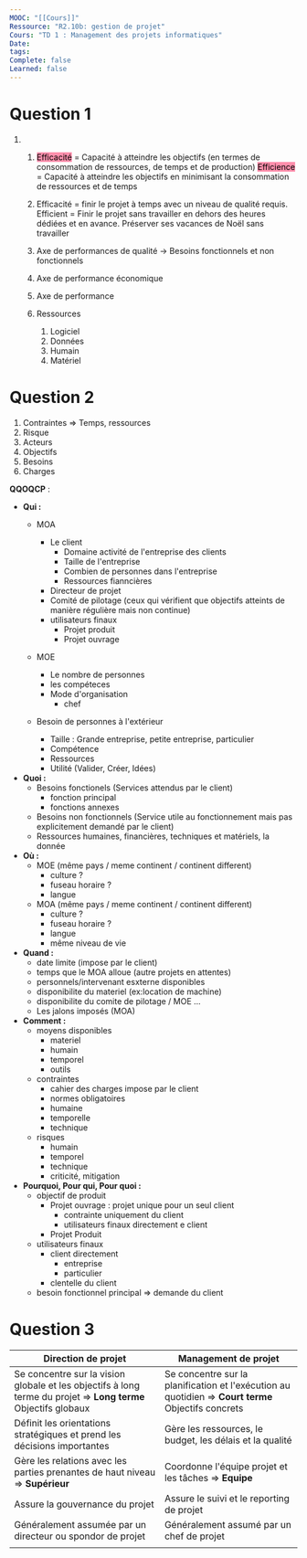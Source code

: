 ```yaml
---
MOOC: "[[Cours]]"
Ressource: "R2.10b: gestion de projet"
Cours: "TD 1 : Management des projets informatiques"
Date: 
tags: 
Complete: false
Learned: false
---
```


# Question 1

1. 
	1. <mark style="background: #FF5582A6;">Efficacité</mark> = Capacité à atteindre les objectifs (en termes de consommation de ressources, de temps et de production)
   <mark style="background: #FF5582A6;">Efficience</mark> = Capacité à atteindre les objectifs en minimisant la consommation de ressources et de temps
	2.  Efficacité = finir le projet à temps avec un niveau de qualité requis. Efficient = Finir le projet sans travailler en dehors des heures dédiées et en avance. Préserver ses vacances de Noël sans travailler


	1. Axe de performances de qualité → Besoins fonctionnels et non fonctionnels
	2. Axe de performance économique
	3. Axe de performance 
	4. Ressources
		1. Logiciel
		2. Données
		3. Humain
		4. Matériel

# Question 2

1.  Contraintes ⇒  Temps, ressources
2. Risque
3. Acteurs
4. Objectifs
5. Besoins
6. Charges

**QQOQCP** :
- **Qui :**
	- MOA
		- Le client
			- Domaine activité de l'entreprise des clients
			- Taille de l'entreprise
			- Combien de personnes dans l'entreprise
			- Ressources fianncières
		- Directeur de projet
		- Comité de pilotage (ceux qui vérifient que objectifs atteints de manière régulière mais non continue)
		- utilisateurs finaux
			- Projet produit
			- Projet ouvrage
		
	- MOE
		- Le nombre de personnes 
		- les compéteces
		- Mode d'organisation
			- chef
	- Besoin de personnes à l'extérieur
		- Taille : Grande entreprise, petite entreprise, particulier
		- Compétence
		- Ressources
		- Utilité (Valider, Créer, Idées)
- **Quoi :**
	- Besoins fonctionels (Services attendus par le client)
		-  fonction principal
		- fonctions annexes
	- Besoins non fonctionnels (Service utile au fonctionnement mais pas explicitement demandé par le client)
	- Ressources humaines, financières, techniques et matériels, la donnée
- **Où :** 
	- MOE (même pays / meme continent  / continent different)
		- culture ?
		- fuseau horaire ?
		- langue
	- MOA (même pays / meme continent  / continent different)
		- culture ?
		- fuseau horaire ?
		- langue
		- même niveau de vie		
- **Quand :**
	- date limite (impose par le client)
	- temps que le MOA alloue (autre projets en attentes)
	- personnels/intervenant esxterne disponibles
	- disponibilite du materiel (ex:location de machine)
	- disponibilite du comite de pilotage / MOE ...
	- Les jalons imposés (MOA)
- **Comment :**
	- moyens disponibles
		- materiel
		- humain
		- temporel
		- outils 
	- contraintes
		- cahier des charges impose par le client
		- normes obligatoires
		- humaine
		- temporelle
		- technique
	- risques
		- humain
		- temporel
		- technique
		- criticité, mitigation
- **Pourquoi, Pour qui, Pour quoi :** 
	- objectif de produit
		- Projet ouvrage : projet unique pour un seul client
			- contrainte uniquement du client
			- utilisateurs finaux directement e client
		- Projet Produit 
	 - utilisateurs finaux
		 - client directement
			 - entreprise
			 - particulier
		 - clentelle du client
	 - besoin fonctionnel principal ⇒ demande du client
# Question 3
| Direction de projet                                                                                               | Management de projet                                                                                   |
| ----------------------------------------------------------------------------------------------------------------- | ------------------------------------------------------------------------------------------------------ |
| Se concentre sur la vision globale et les objectifs à long terme du projet => **Long terme**<br>Objectifs globaux | Se concentre sur la planification et l'exécution au quotidien => **Court terme**<br>Objectifs concrets |
| Définit les orientations stratégiques et prend les décisions importantes                                          | Gère les ressources, le budget, les délais et la qualité                                               |
| Gère les relations avec les parties prenantes de haut niveau => **Supérieur**                                     | Coordonne l'équipe projet et les tâches => **Equipe**                                                  |
| Assure la gouvernance du projet                                                                                   | Assure le suivi et le reporting de projet                                                              |
| Généralement assumée par un directeur ou spondor de projet                                                        | Généralement assumé par un chef de projet                                                              |
|                                                                                                                   |                                                                                                        |
